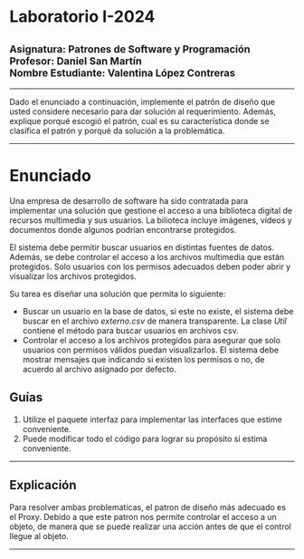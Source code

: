 
# Laboratorio I-2024
## <sup>Asignatura: Patrones de Software y Programación </sup> <br><sup>Profesor: Daniel San Martín</sup> <br> <sup> Nombre Estudiante: Valentina López Contreras</sup>
<hr>
Dado el enunciado a continuación, implemente el patrón de diseño que usted considere necesario
para dar solución al requerimiento. Además, explique porqué escogió el patrón, cual es su característica
donde se clasifica el patrón y porqué da solución a la problemática.
<hr>

# Enunciado

Una empresa de desarrollo de software ha sido contratada para implementar una 
solución que gestione el acceso a una biblioteca digital de recursos multimedia y sus
usuarios. La bilioteca incluye imágenes, vídeos y documentos donde algunos podrían encontrarse protegidos.

El sistema debe permitir buscar usuarios en distintas fuentes de datos. Además, se debe controlar 
el acceso a los archivos multimedia que están protegidos. Solo usuarios con los permisos adecuados deben 
poder abrir y visualizar los archivos protegidos.

Su tarea es diseñar una solución que permita lo siguiente:

 * Buscar un usuario en la base de datos, si este no existe, el sistema debe buscar 
en el archivo *externo.csv* de manera transparente. La clase *Util* contiene el método para 
buscar usuarios en archivos csv.
 * Controlar el acceso a los archivos protegidos para asegurar que solo usuarios con 
permisos válidos puedan visualizarlos. El sistema debe mostrar mensajes que indicando si existen 
los permisos o no, de acuerdo al archivo asignado por defecto.

## Guías

1. Utilize el paquete interfaz para implementar las interfaces que estime conveniente.
2. Puede modificar todo el código para lograr su propósito si estima conveniente. 

<hr>

## Explicación
Para resolver ambas problematicas, el patron de diseño más adecuado es el Proxy. Debido a que este patron nos permite controlar el acceso a un objeto, de manera que se puede realizar una acción antes de que el control llegue al objeto.


<hr>
